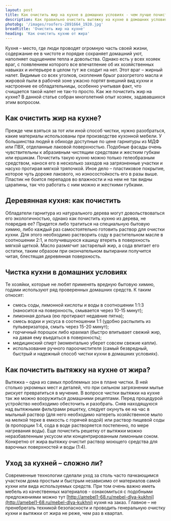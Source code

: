 ```yaml
---
layout: post 
title: Как очистить жир на кухне в домашних условиях - чем лучше почистить вытяжку на кухне | GR
description: Как правильно очистить вытяжку на кухне в домашних условиях - деревянная кухня как почистить информация в статье | GR
photobg: '/images/roofers-2891664_1920.jpg'
breadtitle: 'Очистить жир на кухне'
heading: 'Как очистить кухню от жира'
--- 
```


 Кухня – место, где люди проводят огромную часть своей жизни, содержание ее в чистоте и порядке сохраняет домашний уют, наполняет ощущением тепла и довольства. Однако есть у всех хозяек враг, с появлением которого все впечатление об их хозяйственных навыках и интерьере в целом тут же сходит на нет. Этот враг – жирный налет. Видимые со всех уголков, скопления брызг разогретого масла и жировой пыли в рабочей зоне ужасно портят внешний вид кухни и настроение ее обладательницы, особенно учитывая факт, что счищается такой налет не так-то просто. Как же почистить жир на кухне? В данной статье собран многолетний опыт хозяек, задававшихся этим вопросом.

Как очистить жир на кухне?
------------------------
 Прежде чем взяться за тот или иной способ чистки, нужно разобраться, какие материалы использованы при производстве кухонной мебели. У большинства людей в обиходе доступные по цене гарнитуры из МДФ или ПВХ, отделанные лаковой поверхностью. Подобные фасады очень чувствительны к абразивным чистящим средствам и жестким губкам или ершикам. Почистить такую кухню можно только гелеобразным средством, нанося его в несколько заходов на загрязненные участки и насухо протирая мягкой тряпочкой. Иное дело – пластиковое покрытие, которое чуть дороже лакового, но износостойкость его в разы выше. Пластик не боится перепадов во влажности и на нем не так видны царапины, так что работать с ним можно и жесткими губками.

Деревянная кухня: как почистить
------------------------
 Обладатели гарнитура из натурального дерева могут довольствоваться его экологичностью, однако как почистить кухню из дерева, не повредив ее? Придется либо тратиться на специальную бытовую химию, либо каждый раз самостоятельно готовить раствор для очистки кухни. Для этого необходимо растворить соду в растительном масле в соотношении 2:1, и получившуюся кашицу втереть в поверхность мягкой щеткой. Масло размягчит застарелый жир, а сода впитает его остатки, таким образом при окончательном вытирании получится читая, блестящая деревянная поверхность. 

Чистка кухни в домашних условиях
------------------------
 Те хозяйки, которые не любят применять вредную бытовую химию, годами используют ряд проверенных домашних средств. К таким относят:
* смесь соды, лимонной кислоты и воды в соотношении 1:1:3 (наносится на поверхность, смывается через 10-15 минут);
* лимонная долька (ею протирают недавние пятна);
* смесь водки и уксуса в соотношении 1:1 (удобно распылить из пульверизатора, смыть через 15-20 минут);
* горчичный порошок либо крахмал (быстро впитывает свежий жир, на давая ему въедаться в поверхность);
* медицинский спирт (моментально уберет совсем свежие капли).
* использование ручного пароочистителя (самый безвредный, быстрый и надежный способ чистки кухни в домашних условиях).

Как почистить вытяжку на кухне от жира?
------------------------
 Вытяжка – одна из самых проблемных зон в плане чистки. В ней столько укромных мест и деталей, что при сильном загрязнении мытье рискует превратиться в мучение. В вопросе чистки вытяжки на кухне так же можно вооружиться домашними рецептами. Перед процедурой устройство необходимо обесточить и разобрать. Сняв находящуюся над вытяжными фильтрами решетку, следует окунуть ее на час в мыльный раствор (для него необходимо натереть хозяйственное мыло на мелкой терке в емкость с горячей водой) или раствор пищевой соды (в пропорции 1:4, сода в воде растворяется постепенно, по мере нагревания воды). Еще почистить решетку от вытяжки можно неразбавленным уксусом или концентрированным лимонным соком. Конкретно от жира вытяжку очистит раствор моющего средства для варочных поверхностей и воды (1:4).

Уход за кухней – сложно ли?
------------------------
 Современные технологии сделали уход за столь часто пачкающимся участком дома простым и быстрым независимо от материалов самой кухни или вида используемых средств. При том очень важно иметь мебель из качественных материалов - ознакомиться с подобными предложениями можно тут [http://amebel1-68.ru/mebel-dlya-kukhni](http://amebel1-68.ru/mebel-dlya-kukhni) кухня на заказ. Главное – не пренебрегать техникой безопасности и проводить генеральную очистку кухни и вытяжки от жира не реже, чем раз в квартал. 
